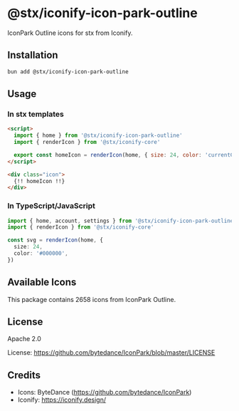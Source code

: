 # @stx/iconify-icon-park-outline

IconPark Outline icons for stx from Iconify.

## Installation

```bash
bun add @stx/iconify-icon-park-outline
```

## Usage

### In stx templates

```html
<script>
  import { home } from '@stx/iconify-icon-park-outline'
  import { renderIcon } from '@stx/iconify-core'

  export const homeIcon = renderIcon(home, { size: 24, color: 'currentColor' })
</script>

<div class="icon">
  {!! homeIcon !!}
</div>
```

### In TypeScript/JavaScript

```typescript
import { home, account, settings } from '@stx/iconify-icon-park-outline'
import { renderIcon } from '@stx/iconify-core'

const svg = renderIcon(home, {
  size: 24,
  color: '#000000',
})
```

## Available Icons

This package contains 2658 icons from IconPark Outline.

## License

Apache 2.0

License: https://github.com/bytedance/IconPark/blob/master/LICENSE

## Credits

- Icons: ByteDance (https://github.com/bytedance/IconPark)
- Iconify: https://iconify.design/
